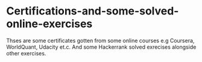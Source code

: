 # Certifications-and-some-solved-online-exercises
Thses are some certificates gotten from some online courses e.g Coursera, WorldQuant, Udacity et.c. And some Hackerrank solved exrecises alongside other exercises. 
